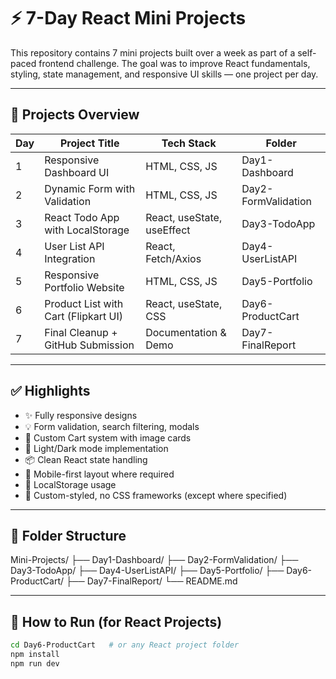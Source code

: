 # ⚡ 7-Day React Mini Projects

This repository contains 7 mini projects built over a week as part of a self-paced frontend challenge. The goal was to improve React fundamentals, styling, state management, and responsive UI skills — one project per day.

---

## 📆 Projects Overview

| Day | Project Title                        | Tech Stack             | Folder               |
|-----|--------------------------------------|------------------------|----------------------|
| 1   | Responsive Dashboard UI              | HTML, CSS, JS          | Day1-Dashboard       |
| 2   | Dynamic Form with Validation         | HTML, CSS, JS          | Day2-FormValidation  |
| 3   | React Todo App with LocalStorage     | React, useState, useEffect | Day3-TodoApp         |
| 4   | User List API Integration            | React, Fetch/Axios     | Day4-UserListAPI     |
| 5   | Responsive Portfolio Website         | HTML, CSS, JS          | Day5-Portfolio       |
| 6   | Product List with Cart (Flipkart UI) | React, useState, CSS   | Day6-ProductCart     |
| 7   | Final Cleanup + GitHub Submission    | Documentation & Demo   | Day7-FinalReport     |

---

## ✅ Highlights

- ✨ Fully responsive designs
- 💡 Form validation, search filtering, modals
- 🛒 Custom Cart system with image cards
- 🌙 Light/Dark mode implementation
- 📦 Clean React state handling
- 📱 Mobile-first layout where required
- 🔄 LocalStorage usage
- 🎨 Custom-styled, no CSS frameworks (except where specified)

---

## 📂 Folder Structure
Mini-Projects/
├── Day1-Dashboard/
├── Day2-FormValidation/
├── Day3-TodoApp/
├── Day4-UserListAPI/
├── Day5-Portfolio/
├── Day6-ProductCart/
├── Day7-FinalReport/
└── README.md

---

## 🚀 How to Run (for React Projects)

```bash
cd Day6-ProductCart   # or any React project folder
npm install
npm run dev
